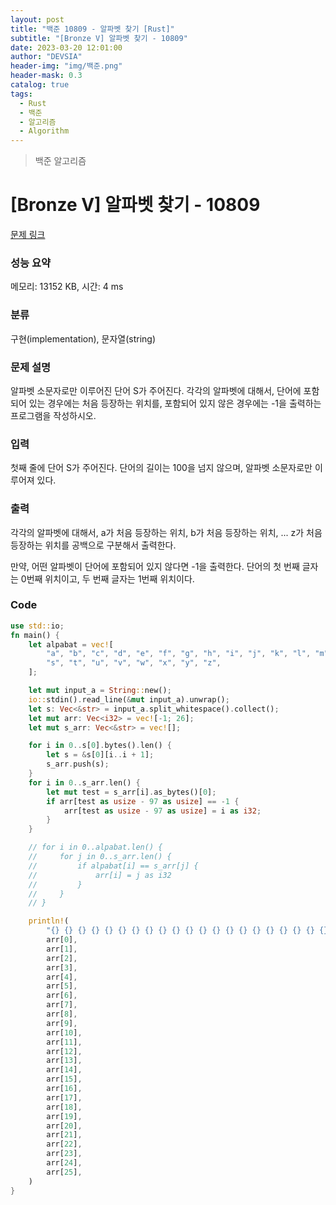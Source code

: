 ```yaml
---
layout: post
title: "백준 10809 - 알파벳 찾기 [Rust]"
subtitle: "[Bronze V] 알파벳 찾기 - 10809"
date: 2023-03-20 12:01:00
author: "DEVSIA"
header-img: "img/백준.png"
header-mask: 0.3
catalog: true
tags:
  - Rust
  - 백준
  - 알고리즘
  - Algorithm
---
```


> 백준 알고리즘

# [Bronze V] 알파벳 찾기 - 10809

[문제 링크](https://www.acmicpc.net/problem/10809)

### 성능 요약

메모리: 13152 KB, 시간: 4 ms

### 분류

구현(implementation), 문자열(string)

### 문제 설명

<p>알파벳 소문자로만 이루어진 단어 S가 주어진다. 각각의 알파벳에 대해서, 단어에 포함되어 있는 경우에는 처음 등장하는 위치를, 포함되어 있지 않은 경우에는 -1을 출력하는 프로그램을 작성하시오.</p>

### 입력

 <p>첫째 줄에 단어 S가 주어진다. 단어의 길이는 100을 넘지 않으며, 알파벳 소문자로만 이루어져 있다.</p>

### 출력

 <p>각각의 알파벳에 대해서, a가 처음 등장하는 위치, b가 처음 등장하는 위치, ... z가 처음 등장하는 위치를 공백으로 구분해서 출력한다.</p>

<p>만약, 어떤 알파벳이 단어에 포함되어 있지 않다면 -1을 출력한다. 단어의 첫 번째 글자는 0번째 위치이고, 두 번째 글자는 1번째 위치이다.</p>

### Code

```rs
use std::io;
fn main() {
    let alpabat = vec![
        "a", "b", "c", "d", "e", "f", "g", "h", "i", "j", "k", "l", "m", "n", "o", "p", "q", "r",
        "s", "t", "u", "v", "w", "x", "y", "z",
    ];

    let mut input_a = String::new();
    io::stdin().read_line(&mut input_a).unwrap();
    let s: Vec<&str> = input_a.split_whitespace().collect();
    let mut arr: Vec<i32> = vec![-1; 26];
    let mut s_arr: Vec<&str> = vec![];

    for i in 0..s[0].bytes().len() {
        let s = &s[0][i..i + 1];
        s_arr.push(s);
    }
    for i in 0..s_arr.len() {
        let mut test = s_arr[i].as_bytes()[0];
        if arr[test as usize - 97 as usize] == -1 {
            arr[test as usize - 97 as usize] = i as i32;
        }
    }

    // for i in 0..alpabat.len() {
    //     for j in 0..s_arr.len() {
    //         if alpabat[i] == s_arr[j] {
    //             arr[i] = j as i32
    //         }
    //     }
    // }

    println!(
        "{} {} {} {} {} {} {} {} {} {} {} {} {} {} {} {} {} {} {} {} {} {} {} {} {} {}",
        arr[0],
        arr[1],
        arr[2],
        arr[3],
        arr[4],
        arr[5],
        arr[6],
        arr[7],
        arr[8],
        arr[9],
        arr[10],
        arr[11],
        arr[12],
        arr[13],
        arr[14],
        arr[15],
        arr[16],
        arr[17],
        arr[18],
        arr[19],
        arr[20],
        arr[21],
        arr[22],
        arr[23],
        arr[24],
        arr[25],
    )
}
```
